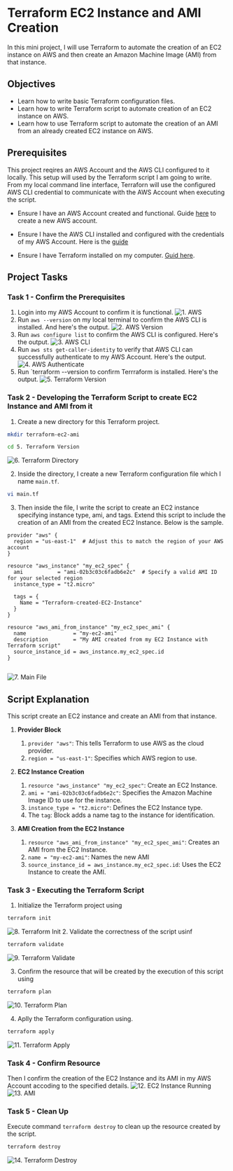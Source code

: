 # Terraform EC2 Instance and AMI Creation

In this mini project, I will use Terraform to automate the creation of an EC2 instance on AWS and then create an Amazon Machine Image (AMI) from that instance.

## Objectives

- Learn how to write basic Terraform configuration files.
- Learn how to write Terraform script to automate creation of an EC2 instance on AWS.
- Learn how to use Terraform script to automate the creation of an AMI from an already created EC2 instance on AWS.

## Prerequisites

This project reqires an AWS Account and the AWS CLI configured to it locally. This setup will used by the Terraform script I am going to write. From my local command line interface, Terraforn will use the configured AWS CLI credential to communicate with the AWS Account when executing the script.

- Ensure I have an AWS Account created and functional. Guide [here](https://docs.aws.amazon.com/accounts/latest/reference/manage-acct-creating.html) to create a new AWS account.
- Ensure I have the AWS CLI installed and configured with the credentials of my AWS Account. Here is the [guide](https://docs.aws.amazon.com/cli/latest/userguide/getting-started-install.html)

- Ensure I have Terraform installed on my computer. [Guid here](https://developer.hashicorp.com/terraform/tutorials/aws-get-started/install-cli).


## Project Tasks

### Task 1 - Confirm the Prerequisites

1. Login into my AWS Account to confirm it is functional.
![1. AWS](./IMG/1.%20AWS.png)
2. Run `aws --version` on my local terminal to confirm the AWS CLI is installed. And here's the output.
![2. AWS Version](./IMG/2.%20AWS%20Version.png)
3. Run `aws configure list` to confirm the AWS CLI is configured. Here's the output.
![3. AWS CLI](./IMG/3.%20AWS%20CLI.png)
4. Run `aws sts get-caller-identity` to verify that AWS CLI can successfully authenticate to my AWS Account. Here's the output.
![4. AWS Authenticate](./IMG/4.%20AWS%20Authenticate.png)
5. Run `terraform --version to confirm Terrraform is installed. Here's the output.
![5. Terraform Version](./IMG/5.%20Terraform%20Version.png)

### Task 2 - Developing the Terraform Script to create EC2 Instance and AMI from it

1. Create a new directory for this Terraform project.

```bash
mkdir terraform-ec2-ami

cd 5. Terraform Version
```

![6. Terraform Directory](./IMG/6.%20Terraform%20Directory.png)

2. Inside the directory, I create a new Terraform configuration file which I name `main.tf`.

```bash
vi main.tf
```

3. Then inside the file, I write the script to create an EC2 instance specifying instance type, ami, and tags. Extend this script to include the creation of an AMI from the created EC2 Instance. Below is the sample.

```hcl
provider "aws" {
  region = "us-east-1"  # Adjust this to match the region of your AWS account
}

resource "aws_instance" "my_ec2_spec" {
  ami           = "ami-02b3c03c6fadb6e2c"  # Specify a valid AMI ID for your selected region
  instance_type = "t2.micro"

  tags = {
    Name = "Terraform-created-EC2-Instance"
  }
}

resource "aws_ami_from_instance" "my_ec2_spec_ami" {
  name               = "my-ec2-ami"
  description        = "My AMI created from my EC2 Instance with Terraform script"
  source_instance_id = aws_instance.my_ec2_spec.id
}


```

![7. Main File](./IMG/7.%20Main%20File.png)

## Script Explanation

This script create an EC2 instance and create an AMI from that instance.

1. **Provider Block**

    1. `provider "aws"`: This tells Terraform to use AWS as the cloud provider.
    2. `region = "us-east-1"`: Specifies which AWS region to use.

2. **EC2 Instance Creation**
    1. `resource "aws_instance" "my_ec2_spec"`: Create an EC2 Instance.
    2. `ami = "ami-02b3c03c6fadb6e2c"`: Specifies the Amazon Machine Image ID to use for the instance.
    3. `instance_type = "t2.micro"`: Defines the EC2 Instance type.
    4. The `tag`: Block adds a name tag to the instance for identification.

3. **AMI Creation from the EC2 Instance**
    1. `resource "aws_ami_from_instance" "my_ec2_spec_ami"`: Creates an AMI from the EC2 Instance.
    2. `name = "my-ec2-ami"`: Names the new AMI
    3. `source_instance_id = aws_instance.my_ec2_spec.id`: Uses the EC2 Instance to create the AMI.

### Task 3 - Executing the Terraform Script

1. Initialize the Terraform project using

```bash
terraform init
```

![8. Terraform Init](./IMG/8.%20Terraform%20Init.png)
2. Validate the correctness of the script usinf

```bash
terraform validate
```

![9. Terraform Validate](./IMG/9.%20Terraform%20Validate.png)

3. Confirm the resource that will be created by the execution of this script using

```bash
terraform plan
```

![10. Terraform Plan](./IMG/10.%20Terraform%20Plan.png)

4. Aplly the Terraform configuration using.

```bash
terraform apply
```
![11. Terraform Apply](./IMG/11.%20Terraform%20Apply.png)

### Task 4 - Confirm Resource

Then I confirm the creation of the EC2 Instance and its AMI in my AWS Account accoding to the specified details.
![12. EC2 Instance Running](./IMG/12.%20EC2%20Instance%20Running.png)
![13. AMI](./IMG/13.%20AMI.png)

### Task 5 - Clean Up
Execute command `terraform destroy` to clean up the resource created by the script.

```bash
terraform destroy
```

![14. Terraform Destroy](./IMG/14.%20Terraform%20Destroy.png)
